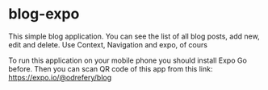 # blog-expo
This simple blog application. You can see the list of all blog posts, add new, edit and delete.
Use Context, Navigation and expo, of cours

To run this application on your mobile phone you should install Expo Go before.
Then you can scan QR code of this app from this link:
https://expo.io/@odrefery/blog
